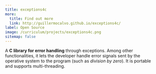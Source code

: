 ```yaml
---
title: exceptions4c
more:
  title: Find out more
  link: http://guillermocalvo.github.io/exceptions4c/
label: Open Source
image: /curriculum/projects/exceptions4c.png
sitemap: false
---
```


A **C library for error handling** through exceptions.
Among other functionalities, it lets the developer handle error signals sent by the operative system to the program
(such as *division by zero*). It is portable and supports multi-threading.
